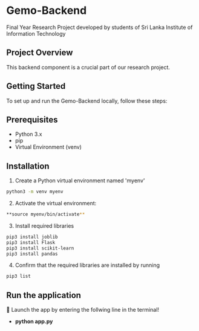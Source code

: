 # Gemo-Backend
Final Year Research Project developed by students of Sri Lanka Institute of Information Technology

## Project Overview

This backend component is a crucial part of our research project.

## Getting Started

To set up and run the Gemo-Backend locally, follow these steps:

## Prerequisites

- Python 3.x
- pip
- Virtual Environment (venv)

## Installation

1. Create a Python virtual environment named 'myenv' 
```bash
python3 -m venv myenv
```

2. Activate the virtual environment:
```bash
**source myenv/bin/activate**
```
3. Install required libraries
```bash
pip3 install joblib
pip3 install Flask
pip3 install scikit-learn
pip3 install pandas
```
4. Confirm that the required libraries are installed by running
```bash
pip3 list
```
## Run the application

:rocket: Launch the app by entering the follwing line in the terminal!

- **python app.py**
